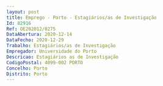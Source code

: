 ```yaml
--- 
layout: post
title: Emprego - Porto - Estagiários/as de Investigação
Id: 82916
Ref: OE202012/0275
DataAbertura: 2020-12-14
DataFecho: 2020-12-29
Trabalho: Estagiários/as de Investigação
Empregador: Universidade do Porto
Descricao: Estagiários as de Investigação
CodigoPostal: 4099-002 PORTO
Concelho: Porto
Distrito: Porto
--- 
```

